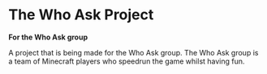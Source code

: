 # The Who Ask Project

**For the Who Ask group**

A project that is being made for the Who Ask group. The Who Ask group is a team of Minecraft players who speedrun the game whilst having fun.
